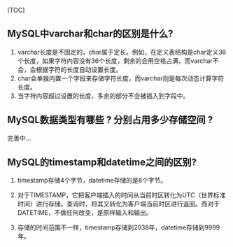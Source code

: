 [TOC]

## MySQL中varchar和char的区别是什么?

1. varchar长度是不固定的，char属于定长。例如，在定义表结构是char定义36个长度，如果字符内容没有36个长度，剩余的会用空格占满，而varchar不会，会根据字符的长度自动设置长度。
2. char会单独内置一个字段来存储字符长度，而varchar则是每次动态计算字符长度。
3. 当字符内容超过设置的长度，多余的部分不会被插入到字段中。

## MySQL数据类型有哪些 ? 分别占用多少存储空间 ?

完善中...

## MySQL的timestamp和datetime之间的区别?

1. timestamp存储4个字节，datetime存储的是8个字节。

2. 对于TIMESTAMP，它把客户端插入的时间从当前时区转化为UTC（世界标准时间）进行存储。查询时，将其又转化为客户端当前时区进行返回。而对于DATETIME，不做任何改变，是原样输入和输出。

3. 存储的时间范围不一样，timestamp存储到2038年，datetime存储到9999年。